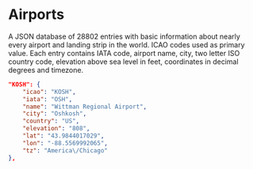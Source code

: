 Airports
========

A JSON database of 28802 entries with basic information about nearly every airport and landing strip in the world. ICAO codes used as primary value. Each entry contains IATA code, airport name, city, two letter ISO country code, elevation above sea level in feet, coordinates in decimal degrees and timezone.

```json
"KOSH": {
    "icao": "KOSH",
    "iata": "OSH",
    "name": "Wittman Regional Airport",
    "city": "Oshkosh",
    "country": "US",
    "elevation": "808",
    "lat": "43.9844017029",
    "lon": "-88.5569992065",
    "tz": "America\/Chicago"
},
```
